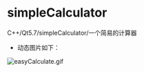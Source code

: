 # simpleCalculator
C++/Qt5.7/simpleCalculator/一个简易的计算器

* 动态图片如下：
<img src="https://i.loli.net/2019/02/22/5c6fcee4939ba.gif" alt="easyCalculate.gif" title="easyCalculate.gif" />
